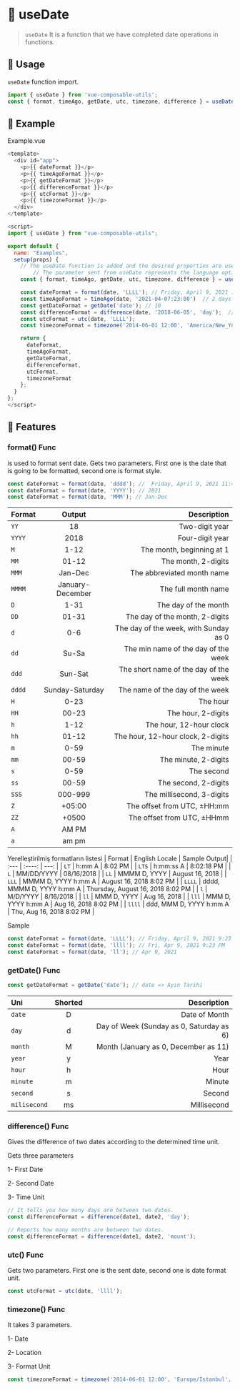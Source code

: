 # :calendar: useDate

> `useDate` It is a function that we have completed date operations in functions.

## :convenience_store: Usage

`useDate` function import.

```js
import { useDate } from 'vue-composable-utils';
const { format, timeAgo, getDate, utc, timezone, difference } = useDate();
```

## :rocket: Example

<DateComponent />

Example.vue

```js
<template>
  <div id="app">
    <p>{{ dateFormat }}</p>
    <p>{{ timeAgoFormat }}</p>
    <p>{{ getDateFormat }}</p>
    <p>{{ differenceFormat }}</p>
    <p>{{ utcFormat }}</p>
    <p>{{ timezoneFormat }}</p>
  </div>
</template>

<script>
import { useDate } from "vue-composable-utils";

export default {
  name: "Examples",
  setup(props) {
    // The useDate function is added and the desired properties are used.
		// The parameter sent from useDate represents the language option.
    const { format, timeAgo, getDate, utc, timezone, difference } = useDate();

    const dateFormat = format(date, 'LLLL'); // Friday, April 9, 2021 11:47 PM
    const timeAgoFormat = timeAgo(date, '2021-04-07:23:00')  // 2 days ago
    const getDateFormat = getDate('date'); // 10
    const differenceFormat = difference(date, '2018-06-05', 'day');  // 1400
    const utcFormat = utc(date, 'LLLL');
    const timezoneFormat = timezone('2014-06-01 12:00', 'America/New_York', 'L LT');

    return {
      dateFormat,
      timeAgoFormat,
      getDateFormat,
      differenceFormat,
      utcFormat,
      timezoneFormat
    };
  }
};
</script>
```

## :star2: Features

### format() Func

is used to format sent date. Gets two parameters. First one is the date that is going to be formatted, second one is format style.

```js
const dateFormat = format(date, 'dddd'); //  Friday, April 9, 2021 11:47 PM
const dateFormat = format(date, 'YYYY'); // 2021
const dateFormat = format(date, 'MMM'); // Jan-Dec
```

| Format |      Output      |                           Description |
| :----- | :--------------: | ------------------------------------: |
| `YY`   |        18        |                        Two-digit year |
| `YYYY` |       2018       |                       Four-digit year |
| `M`    |       1-12       |             The month, beginning at 1 |
| `MM`   |      01-12       |                   The month, 2-digits |
| `MMM`  |     Jan-Dec      |            The abbreviated month name |
| `MMMM` | January-December |                   The full month name |
| `D`    |       1-31       |                  The day of the month |
| `DD`   |      01-31       |        The day of the month, 2-digits |
| `d`    |       0-6        | The day of the week, with Sunday as 0 |
| `dd`   |      Su-Sa       |   The min name of the day of the week |
| `ddd`  |     Sun-Sat      | The short name of the day of the week |
| `dddd` | Sunday-Saturday  |       The name of the day of the week |
| `H`    |       0-23       |                              The hour |
| `HH`   |      00-23       |                    The hour, 2-digits |
| `h`    |       1-12       |               The hour, 12-hour clock |
| `hh`   |      01-12       |     The hour, 12-hour clock, 2-digits |
| `m`    |       0-59       |                            The minute |
| `mm`   |      00-59       |                  The minute, 2-digits |
| `s`    |       0-59       |                            The second |
| `ss`   |      00-59       |                  The second, 2-digits |
| `SSS`  |     000-999      |             The millisecond, 3-digits |
| `Z`    |      +05:00      |           The offset from UTC, ±HH:mm |
| `ZZ`   |      +0500       |            The offset from UTC, ±HHmm |
| `A`    |      AM PM       |                                       |
| `a`    |      am pm       |                                       |

Yerelleştirilmiş formatların listesi
| Format | English Locale | Sample Output|
| :--- | :----: | ---: |
| `LT` | h:mm A | 8:02 PM |
| `LTS` | h:mm:ss A | 8:02:18 PM |
| `L` | MM/DD/YYYY | 08/16/2018 |
| `LL` | MMMM D, YYYY | August 16, 2018 |
| `LLL` | MMMM D, YYYY h:mm A | August 16, 2018 8:02 PM |
| `LLLL` | dddd, MMMM D, YYYY h:mm A | Thursday, August 16, 2018 8:02 PM |
| `l` | M/D/YYYY | 8/16/2018 |
| `ll` | MMM D, YYYY | Aug 16, 2018 |
| `lll` | MMM D, YYYY h:mm A | Aug 16, 2018 8:02 PM |
| `llll` | ddd, MMM D, YYYY h:mm A | Thu, Aug 16, 2018 8:02 PM |

Sample

```js
const dateFormat = format(date, 'LLLL'); // Friday, April 9, 2021 9:23 PM
const dateFormat = format(date, 'llll'); // Fri, Apr 9, 2021 9:23 PM
const dateFormat = format(date, 'll'); // Apr 9, 2021
```

### getDate() Func

```js
const getDateFormat = getDate('date'); // date => Ayın Tarihi
```

| Uni          | Shorted |                              Description |
| :----------- | :-----: | ---------------------------------------: |
| `date`       |    D    |                            Date of Month |
| `day`        |    d    | Day of Week (Sunday as 0, Saturday as 6) |
| `month`      |    M    |     Month (January as 0, December as 11) |
| `year`       |    y    |                                     Year |
| `hour`       |    h    |                                     Hour |
| `minute`     |    m    |                                   Minute |
| `second`     |    s    |                                   Second |
| `milisecond` |   ms    |                              Millisecond |

### difference() Func

Gives the difference of two dates according to the determined time unit.

Gets three parameters

1- First Date

2- Second Date

3- Time Unit

```js
// It tells you how many days are between two dates.
const differenceFormat = difference(date1, date2, 'day');

// Reports how many months are between two dates.
const differenceFormat = difference(date1, date2, 'mount');
```

### utc() Func

Gets two parameters. First one is the sent date, second one is date format unit.

```js
const utcFormat = utc(date, 'llll');
```

### timezone() Func

It takes 3 parameters.

1- Date

2- Location

3- Format Unit

```js
const timezoneFormat = timezone('2014-06-01 12:00', 'Europe/Istanbul', 'LLLL');
```

<ToggleDarkMode/>
